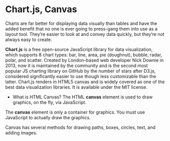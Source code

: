 # Chart.js, Canvas

Charts are far better for displaying data visually than tables and have the added benefit that no one is ever going to press-gang them into use as a layout tool. They’re easier to look at and convey data quickly, but they’re not always easy to create.

**Chart.js** is a free open-source JavaScript library for data visualization, which supports 8 chart types: bar, line, area, pie (doughnut), bubble, radar, polar, and scatter. Created by London-based web developer Nick Downie in 2013, now it is maintained by the community and is the second most popular JS charting library on GitHub by the number of stars after D3.js, considered significantly easier to use though less customizable than the latter. Chart.js renders in HTML5 canvas and is widely covered as one of the best data visualization libraries. It is available under the MIT license.

- What is HTML Canvas?
The HTML **canvas** element is used to draw graphics, on the fly, via JavaScript.

The **canvas** element is only a container for graphics. You must use JavaScript to actually draw the graphics.

Canvas has several methods for drawing paths, boxes, circles, text, and adding images.
